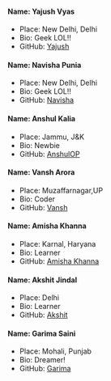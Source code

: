 #### Name: Yajush Vyas
 - Place: New Delhi, Delhi
 - Bio: Geek LOL!!
 - GitHub: [Yajush](https://github.com/geekyvyas)
 
 #### Name: Navisha Punia
 - Place: New Delhi, Delhi
 - Bio: Geek LOL!!
 - GitHub: [Navisha](https://github.com/navishapunia)
 
 #### Name: Anshul Kalia
- Place: Jammu, J&K
- Bio: Newbie
- GitHub: [AnshulOP](https://github.com/AnshulOP)

#### Name: Vansh Arora
 - Place: Muzaffarnagar,UP
 - Bio: Coder
 - GitHub: [Vansh](https://github.com/vansh-arora18)
 
 #### Name: Amisha Khanna
- Place: Karnal, Haryana
- Bio: Learner
- GitHub: [Amisha Khanna](https://github.com/amishakhanna)

 #### Name: Akshit Jindal
- Place: Delhi
- Bio: Learner
- GitHub: [Akshit](https://github.com/akshityoyo)

#### Name: Garima Saini
 - Place: Mohali, Punjab
 - Bio: Dreamer!
 - GitHub: [Garima](https://github.com/garimasaini16)

